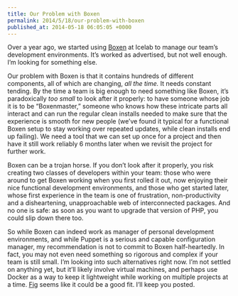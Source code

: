 ```yaml
---
title: Our Problem with Boxen
permalink: 2014/5/18/our-problem-with-boxen
published_at: 2014-05-18 06:05:05 +0000
---
```


Over a year ago, we started using [Boxen](https://boxen.github.com) at Icelab to manage our team’s development environments. It’s worked as advertised, but not well enough. I’m looking for something else.

Our problem with Boxen is that it contains hundreds of different components, all of which are changing, _all the time._ It needs constant tending. By the time a team is big enough to need something like Boxen, it’s paradoxically _too small_ to look after it properly: to have someone whose job it is to be “Boxenmaster,” someone who knows how these intricate parts all interact and can run the regular clean installs needed to make sure that the experience is smooth for new people (we’ve found it typical for a functional Boxen setup to stay working over repeated updates, while clean installs end up failing). We need a tool that we can set up once for a project and then have it still work reliably 6 months later when we revisit the project for further work.

Boxen can be a trojan horse. If you don’t look after it properly, you risk creating two classes of developers within your team: those who were around to get Boxen working when you first rolled it out, now enjoying their nice functional development environments, and those who get started later, whose first experience in the team is one of frustration, non-productivity and a disheartening, unapproachable web of interconnected packages. And no one is safe: as soon as you want to upgrade that version of PHP, you could slip down there too.

So while Boxen can indeed work as manager of personal development environments, and while Puppet is a serious and capable configuration manager, my recommendation is not to commit to Boxen half-heartedly. In fact, you may not even need something so rigorous and complex if your team is still small. I’m looking into such alternatives right now. I’m not settled on anything yet, but it’ll likely involve virtual machines, and perhaps use Docker as a way to keep it lightweight while working on multiple projects at a time. [Fig](http://orchardup.github.io/fig/) seems like it could be a good fit. I’ll keep you posted.

